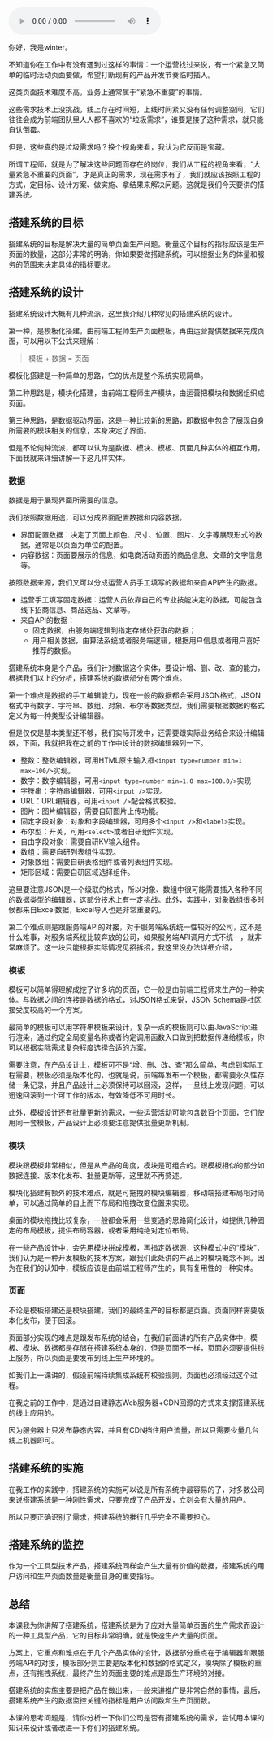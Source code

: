 <audio title="搭建系统：大量的低价值需求应该如何应对？" src="https://static001.geekbang.org/resource/audio/1b/8b/1b046607b8be1181b8f878bb5652678b.mp3" controls="controls"></audio> 
<p>你好，我是winter。</p><p>不知道你在工作中有没有遇到过这样的事情：一个运营找过来说，有一个紧急又简单的临时活动页面要做，希望打断现有的产品开发节奏临时插入。</p><p>这类页面技术难度不高，业务上通常属于“紧急不重要”的事情。</p><p>这些需求技术上没挑战，线上存在时间短，上线时间紧又没有任何调整空间，它们往往会成为前端团队里人人都不喜欢的“垃圾需求”，谁要是接了这种需求，就只能自认倒霉。</p><p>但是，这些真的是垃圾需求吗？换个视角来看，我认为它反而是宝藏。</p><p>所谓工程师，就是为了解决这些问题而存在的岗位，我们从工程的视角来看，“大量紧急不重要的页面”，才是真正的需求，现在需求有了，我们就应该按照工程的方式，定目标、设计方案、做实施、拿结果来解决问题。这就是我们今天要讲的搭建系统。</p><h2>搭建系统的目标</h2><p>搭建系统的目标是解决大量的简单页面生产问题。衡量这个目标的指标应该是生产页面的数量，这部分非常的明确，你如果要做搭建系统，可以根据业务的体量和服务的范围来决定具体的指标要求。</p><h2>搭建系统的设计</h2><p>搭建系统设计大概有几种流派，这里我介绍几种常见的搭建系统的设计。</p><p>第一种，是模板化搭建，由前端工程师生产页面模板，再由运营提供数据来完成页面，可以用以下公式来理解：</p><!-- [[[read_end]]] --><blockquote>
<p>模板 + 数据 = 页面</p>
</blockquote><p>模板化搭建是一种简单的思路，它的优点是整个系统实现简单。</p><p>第二种思路是，模块化搭建，由前端工程师生产模块，由运营把模块和数据组织成页面。</p><p>第三种思路，是数据驱动界面，这是一种比较新的思路，即数据中包含了展现自身所需要的模块相关的信息，本身决定了界面。</p><p>但是不论何种流派，都可以认为是数据、模块、模板、页面几种实体的相互作用，下面我就来详细讲解一下这几样实体。</p><h3>数据</h3><p>数据是用于展现界面所需要的信息。</p><p>我们按照数据用途，可以分成界面配置数据和内容数据。</p><ul>
<li>界面配置数据：决定了页面上颜色、尺寸、位置、图片、文字等展现形式的数据，通常是以页面为单位的配置。</li>
<li>内容数据：页面要展示的信息，如电商活动页面的商品信息、文章的文字信息等。</li>
</ul><p>按照数据来源，我们又可以分成运营人员手工填写的数据和来自API产生的数据。</p><ul>
<li>运营手工填写固定数据：运营人员依靠自己的专业技能决定的数据，可能包含线下招商信息、商品选品、文章等。</li>
<li>来自API的数据：
<ul>
<li>固定数据，由服务端逻辑到指定存储处获取的数据；</li>
<li>用户相关数据，由算法系统或者服务端逻辑，根据用户信息或者用户喜好推荐的数据。</li>
</ul>
</li>
</ul><p>搭建系统本身是个产品，我们针对数据这个实体，要设计增、删、改、查的能力，根据我们以上的分析，搭建系统的数据部分有两个难点。</p><p>第一个难点是数据的手工编辑能力，现在一般的数据都会采用JSON格式，JSON格式中有数字、字符串、数组、对象、布尔等数据类型，我们需要根据数据的格式定义为每一种类型设计编辑器。</p><p>但是仅仅是基本类型还不够，我们实际开发中，还需要跟实际业务结合来设计编辑器，下面，我就把我在之前的工作中设计的数据编辑器列一下。</p><ul>
<li>整数：整数编辑器，可用HTML原生输入框<code>&lt;input type=number min=1 max=100/&gt;</code>实现。</li>
<li>数字：数字编辑器，可用<code>&lt;input type=number min=1.0 max=100.0/&gt;</code>实现</li>
<li>字符串：字符串编辑器，可用<code>&lt;input /&gt;</code>实现。</li>
<li>URL：URL编辑器，可用<code>&lt;input /&gt;</code>配合格式校验。</li>
<li>图片：图片编辑器，需要自研图片上传功能。</li>
<li>固定字段对象：对象和字段编辑器，可用多个<code>&lt;input /&gt;</code>和<code>&lt;label&gt;</code>实现。</li>
<li>布尔型：开关，可用<code>&lt;select&gt;</code>或者自研组件实现。</li>
<li>自由字段对象：需要自研KV输入组件。</li>
<li>数组：需要自研列表组件实现。</li>
<li>对象数组：需要自研表格组件或者列表组件实现。</li>
<li>矩形区域：需要自研区域选择组件。</li>
</ul><p>这里要注意JSON是一个级联的格式，所以对象、数组中很可能需要插入各种不同的数据类型的编辑器，这部分技术上有一定挑战。此外，实践中，对象数组很多时候都来自Excel数据，Excel导入也是非常重要的。</p><p>第二个难点则是跟服务端API的对接，对于服务端系统统一性较好的公司，这不是什么难事，对服务端系统比较奔放的公司，如果服务端API调用方式不统一，就非常麻烦了。这一块只能根据实际情况见招拆招，我这里没办法详细介绍，</p><h3>模板</h3><p>模板可以简单得理解成挖了许多坑的页面，它一般是由前端工程师来生产的一种实体。与数据之间的连接是数据的格式，对JSON格式来说，JSON Schema是社区接受度较高的一个方案。</p><p>最简单的模板可以用字符串模板来设计，复杂一点的模板则可以由JavaScript进行渲染，通过约定全局变量名称或者约定调用函数入口做到把数据传递给模板，你可以根据实际需求复杂程度选择合适的方案。</p><p>需要注意，在产品设计上，模板可不是“增、删、改、查”那么简单，考虑到实际工程需要，模板必须是版本化的，也就是说，前端每发布一个模板，都需要永久性存储一条记录，并且产品设计上必须保持可以回滚，这样，一旦线上发现问题，可以迅速回滚到一个可工作的版本，有效降低不可用时长。</p><p>此外，模板设计还有批量更新的需求，一些运营活动可能包含数百个页面，它们使用同一套模板，产品设计上必须要注意提供批量更新机制。</p><h3>模块</h3><p>模块跟模板非常相似，但是从产品的角度，模块是可组合的。跟模板相似的部分如数据连接、版本化发布、批量更新等，这里就不再赘述。</p><p>模块化搭建有额外的技术难点，就是可拖拽的模块编辑器，移动端搭建布局相对简单，可以通过简单的自上而下布局和拖拽改变位置来实现。</p><p>桌面的模块拖拽比较复杂，一般都会采用一些变通的思路简化设计，如提供几种固定的布局模板，提供布局容器，或者采用纯绝对定位布局。</p><p>在一些产品设计中，会先用模块拼成模板，再指定数据源，这种模式中的“模块”，我们认为是一种开发模板的技术方案，跟我们此处讲的产品上的模块概念不同。因为在我们的认知中，模板应该是由前端工程师产生的，具有复用性的一种实体。</p><h3>页面</h3><p>不论是模板搭建还是模块搭建，我们的最终生产的目标都是页面。页面同样需要版本化发布，便于回滚。</p><p>页面部分实现的难点是跟发布系统的结合，在我们前面讲的所有产品实体中，模板、模块、数据都是存储在搭建系统本身的，但是页面不一样，页面必须要提供线上服务，所以页面是要发布到线上生产环境的。</p><p>如我们上一课讲的，假设前端持续集成系统有校验规则，页面也必须经过这个过程。</p><p>在我之前的工作中，是通过自建静态Web服务器+CDN回源的方式来支撑搭建系统的线上应用的。</p><p>因为服务器上只发布静态内容，并且有CDN挡住用户流量，所以只需要少量几台线上机器即可。</p><h2>搭建系统的实施</h2><p>在我工作的实践中，搭建系统的实施可以说是所有系统中最容易的了，对多数公司来说搭建系统是一种刚性需求，只要完成了产品开发，立刻会有大量的用户。</p><p>所以只要正确识别了需求，搭建系统的推行几乎完全不需要担心。</p><h2>搭建系统的监控</h2><p>作为一个工具型技术产品，搭建系统同样会产生大量有价值的数据，搭建系统的用户访问和生产页面数量是衡量自身的重要指标。</p><h2>总结</h2><p>本课我为你讲解了搭建系统，搭建系统是为了应对大量简单页面的生产需求而设计的一种工具型产品，它的目标非常明确，就是快速生产大量的页面。</p><p>方案上，它重点和难点在于几个产品实体的设计，数据部分重点在于编辑器和跟服务端API的对接，模板部分则主要是版本化和数据的格式定义，模块除了模板的重点，还有拖拽系统，最终产生的页面主要的难点是跟生产环境的对接。</p><p>搭建系统的实施主要是把产品在做出来，一般来讲推广是非常自然的事情，最后，搭建系统产生的数据监控关键的指标是用户访问数和生产页面数。</p><p>本课的思考问题是，请你分析一下你们公司是否有搭建系统的需求，尝试用本课的知识来设计或者改进一下你们的搭建系统。</p><p></p>